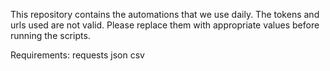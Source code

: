 This repository contains the automations that we use daily.
The tokens and urls used are not valid. Please replace them with appropriate values before running the scripts.

Requirements:
requests
json
csv
